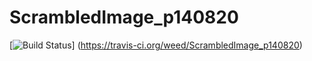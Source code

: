 ScrambledImage_p140820
======================
[![Build Status](https://travis-ci.org/weed/ScrambledImage_p140820.svg?branch=master)]
(https://travis-ci.org/weed/ScrambledImage_p140820)
